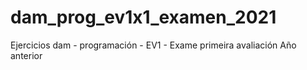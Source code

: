 # dam_prog_ev1x1_examen_2021
Ejercicios dam - programación - EV1 - Exame primeira avaliación Año anterior 
